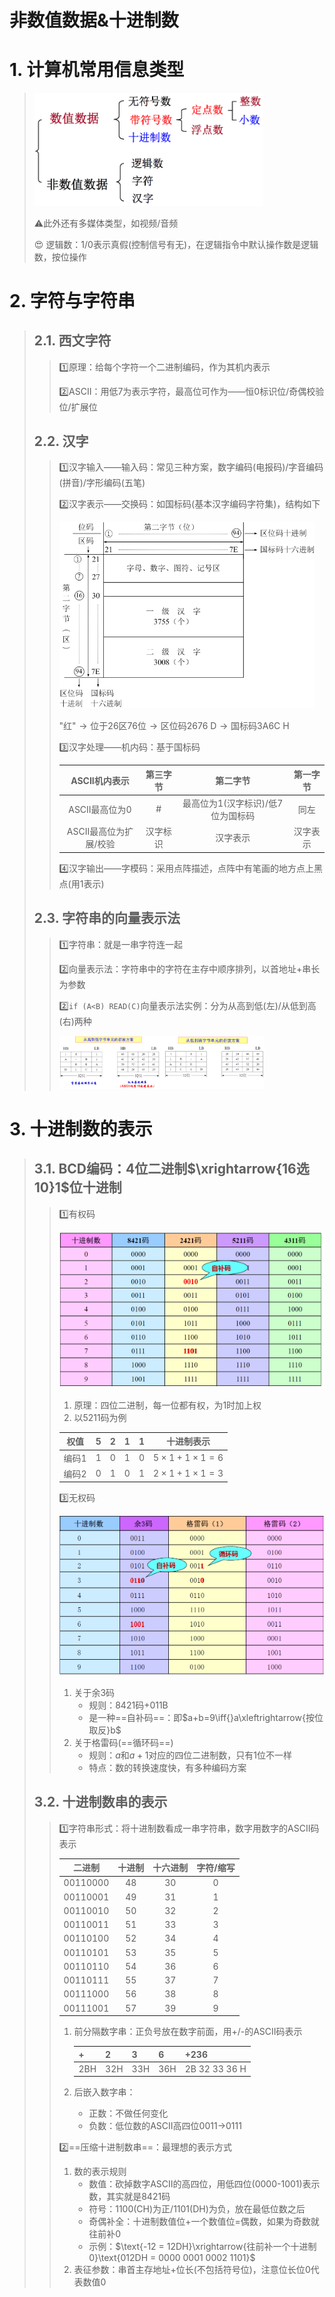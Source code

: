 # 非数值数据$\&$十进制数

# 1. 计算机常用信息类型

> <img src="https://raw.githubusercontent.com/DANNHIROAKI/New-Picture-Bed/main/img/image-20240208173106272.png" alt="image-20240208173106272" style="zoom:45%;" /> 
>
> :warning:此外还有多媒体类型，如视频/音频
>
> :heart_eyes: 逻辑数：$\text{1/0}$表示真假(控制信号有无)，在逻辑指令中默认操作数是逻辑数，按位操作

# 2. 字符与字符串

> ## 2.1. 西文字符
>
> > :one:原理：给每个字符一个二进制编码，作为其机内表示
> >
> > :two:$\text{ASCII}$：用低$7$为表示字符，最高位可作为——恒$0$标识位/奇偶校验位/扩展位
>
> ## 2.2. 汉字
>
> > :one:汉字输入——输入码：常见三种方案，数字编码(电报码)/字音编码(拼音)/字形编码(五笔)
> >
> >:two:汉字表示——交换码：如国标码(基本汉字编码字符集)，结构如下
> >
> ><img src="https://raw.githubusercontent.com/DANNHIROAKI/New-Picture-Bed/main/img/image-20240208212932349.png" alt="image-20240208212932349" style="zoom: 67%;" /> 
> >
> >    "红"$\to{}$位于$\text{26}$区$\text{76}$位$\to{}$区位码$\text{2676 D}$$\to{}$国标码$\text{3A6C H}$
> >
> >    :three:汉字处理——机内码：基于国标码
> >
> >|     $\text{ASCII}$机内表示      | 第三字节 |               第二字节                | 第一字节 |
> >| :-----------------------------: | :------: | :-----------------------------------: | :------: |
> >    |    $\text{ASCII}$最高位为$0$    |   $\#$   | 最高位为$1$(汉字标识)/低$7$位为国标码 |   同左   |
> >    | $\text{ASCII}$最高位为扩展/校验 | 汉字标识 |               汉字表示                | 汉字表示 |
> >    
> >    :four:汉字输出——字模码：采用点阵描述，点阵中有笔画的地方点上黑点(用$1$表示)
> 
> ## 2.3. 字符串的向量表示法
>
>> :one:字符串：就是一串字符连一起
> >
>> :two:向量表示法：字符串中的字符在主存中顺序排列，以首地址$+$串长为参数
> >
> > :two:`if (A<B) READ(C)`向量表示法实例：分为从高到低(左)/从低到高(右)两种
> >
>> <img src="https://raw.githubusercontent.com/DANNHIROAKI/New-Picture-Bed/main/img/image-20240208204741705.png" alt="image-20240208204741705" style="zoom: 32%;" /> 

# 3. 十进制数的表示

> ## 3.1. $\text{BCD}$编码：$4$位二进制$\xrightarrow{16选10}1$位十进制
>
> > :one:有权码
> >
> > <img src="https://raw.githubusercontent.com/DANNHIROAKI/New-Picture-Bed/main/img/image-20240208221502844.png" alt="image-20240208221502844" style="zoom:50%;" /> 
> >
> > 1. 原理：四位二进制，每一位都有权，为$1$时加上权
> > 2. 以$\text{5211}$码为例
> >
> > | 权值  | $\text{5}$ | $\text{2}$ | $\text{1}$ | $\text{1}$ | 十进制表示  |
> > | ----- | ---------- | ---------- | ---------- | ---------- | ----------- |
> > | 编码1 | $1$        | $0$        | $1$        | $0$        | $5×1+1×1=6$ |
> > | 编码2 | $0$        | $1$        | $0$        | $1$        | $2×1+1×1=3$ |
> >
> > :three:无权码​
> >
> > <img src="https://raw.githubusercontent.com/DANNHIROAKI/New-Picture-Bed/main/img/image-20240208222431351.png" alt="image-20240208222431351" style="zoom:50%;" /> 
> >
> > 1. 关于余$3$码
> >    - 规则：$8421$码$+011\text{B}$
> >    - 是一种==自补码==：即$a+b=9\iff{}a\xleftrightarrow{按位取反}b$​
> > 2. 关于格雷码(==循环码==)
> >    - 规则：$a$和$a+1$对应的四位二进制数，只有$1$位不一样
> >    - 特点：数的转换速度快，有多种编码方案
>
> ## 3.2. 十进制数串的表示
>
> > :one:字符串形式：将十进制数看成一串字符串，数字用数字的$\text{ASCII}$​码表示
> >
> > |      二进制       |   十进制    |  十六进制   | 字符/缩写  |
> > | :---------------: | :---------: | :---------: | :--------: |
> > | $\text{00110000}$ | $\text{48}$ | $\text{30}$ | $\text{0}$ |
> > | $\text{00110001}$ | $\text{49}$ | $\text{31}$ | $\text{1}$ |
> > | $\text{00110010}$ | $\text{50}$ | $\text{32}$ | $\text{2}$ |
> > | $\text{00110011}$ | $\text{51}$ | $\text{33}$ | $\text{3}$ |
> > | $\text{00110100}$ | $\text{52}$ | $\text{34}$ | $\text{4}$ |
> > | $\text{00110101}$ | $\text{53}$ | $\text{35}$ | $\text{5}$ |
> > | $\text{00110110}$ | $\text{54}$ | $\text{36}$ | $\text{6}$ |
> > | $\text{00110111}$ | $\text{55}$ | $\text{37}$ | $\text{7}$ |
> > | $\text{00111000}$ | $\text{56}$ | $\text{38}$ | $\text{8}$ |
> > | $\text{00111001}$ | $\text{57}$ | $\text{39}$ | $\text{9}$ |
> >
> > 1. 前分隔数字串：正负号放在数字前面，用$\text{+/-}$的$\text{ASCII}$码表示
> >
> >    | $+$          | $2$          | $3$          | $6$          | $+236$                 |
> >    | ------------ | ------------ | ------------ | ------------ | ---------------------- |
> >    | $\text{2BH}$ | $\text{32H}$ | $\text{33H}$ | $\text{36H}$ | $\text{2B 32 33 36 H}$ |
> >
> > 2. 后嵌入数字串：
> >
> >    - 正数：不做任何变化
> >    - 负数：低位数的$\text{ASCII}$高四位$\text{0011→0111}$​
> >
> > :two:==压缩十进制数串==：最理想的表示方式
> >
> > 1. 数的表示规则
> >    - 数值：砍掉数字$\text{ASCII}$的高四位，用低四位($\text{0000-1001}$)表示数，其实就是$\text{8421}$码
> >    - 符号：$\text{1100(CH)}$为正/$\text{1101(DH)}$为负，放在最低位数之后
> >    - 奇偶补全：十进制数值位$+$一个数值位$=$偶数，如果为奇数就往前补$0$
> >    - 示例：$\text{-12 = 12DH}\xrightarrow{往前补一个十进制0}\text{012DH = 0000 0001 0002 1101}$​
> > 2. 表征参数：串首主存地址$+$位长(不包括符号位)，注意位长位$0$代表数值$0$

